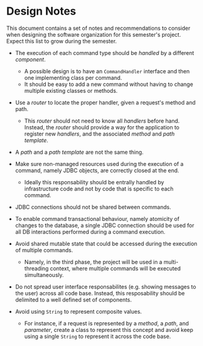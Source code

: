 # Design Notes

This document contains a set of notes and recommendations to consider when designing the software organization for this semester's project.
Expect this list to grow during the semester.

* The execution of each command type should be _handled_ by a different _component_.
  * A possible design is to have an `CommandHandler` interface and then one implementing class per command.
  * It should be easy to add a new command without having to change multiple existing classes or methods.

* Use a _router_ to locate the proper handler, given a request's method and path.
  * This _router_ should not need to know all _handlers_ before hand. Instead, the _router_ should provide a way for the application to register new _handlers_, and the associated _method_ and _path template_.

* A _path_ and a _path template_ are not the same thing.

* Make sure non-managed resources used during the execution of a command, namely JDBC objects, are correctly closed at the end.
  * Ideally this responsability should be entrally handled by infrastructure code and not by code that is specific to each command.

* JDBC connections should not be shared between commands.

* To enable command transactional behaviour, namely atomicity of changes to the database, a single JDBC connection should be used for all DB interactions performed during a command execution.

* Avoid shared mutable state that could be accessed during the execution of multiple commands.
  * Namely, in the third phase, the project will be used in a multi-threading context, where multiple commands will be executed simultaneously.

* Do not spread user interface responsabilites (e.g. showing messages to the user) across all code base. Instead, this resposability should be delimited to a well defined set of components.

* Avoid using `String` to represent composite values.
  * For instance, if a request is represented by a _method_, a _path_, and _parameter_, create a class to represent this concept and avoid keep using a single `String` to represent it across the code base.

